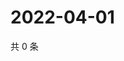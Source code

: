 # 2022-04-01

共 0 条

<!-- BEGIN WEIBO -->
<!-- 最后更新时间 Fri Apr 01 2022 04:01:05 GMT+0800 (China Standard Time) -->

<!-- END WEIBO -->
